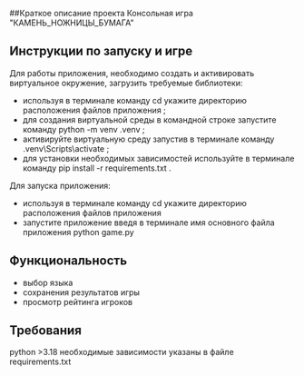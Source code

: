 ##Краткое описание проекта
Консольная игра "КАМЕНЬ_НОЖНИЦЫ_БУМАГА"

## Инструкции по запуску и игре
Для работы приложения, необходимо создать и активировать виртуальное окружение, загрузить требуемые библиотеки:
- используя в терминале команду cd укажите директорию расположения файлов приложения ;
- для создания виртуальной среды в командной строке запустите команду python -m venv .venv ;
- активируйте виртуальную среду запустив в терминале команду .venv\Scripts\activate ;
- для установки необходимых зависимостей используйте в терминале команду pip install -r requirements.txt .

Для запуска приложения:
- используя в терминале команду cd укажите директорию расположения файлов приложения
- запустите приложение введя в терминале имя основного файла приложения python game.py



## Функциональность
- выбор языка 
- сохранения результатов игры
- просмотр рейтинга игроков

## Требования
python >3.18
необходимые зависимости указаны в файле requirements.txt